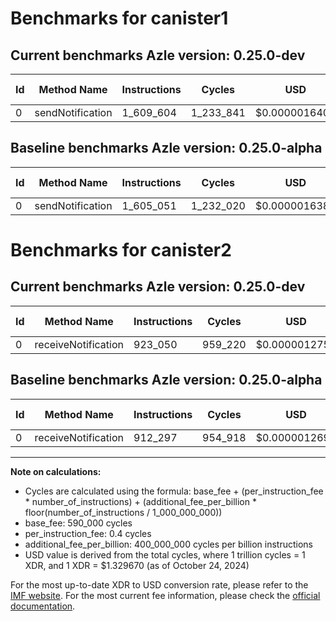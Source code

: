 # Benchmarks for canister1

## Current benchmarks Azle version: 0.25.0-dev

| Id  | Method Name      | Instructions | Cycles    | USD           | USD/Million Calls | Change                          |
| --- | ---------------- | ------------ | --------- | ------------- | ----------------- | ------------------------------- |
| 0   | sendNotification | 1_609_604    | 1_233_841 | $0.0000016406 | $1.64             | <font color="red">+4_553</font> |

## Baseline benchmarks Azle version: 0.25.0-alpha

| Id  | Method Name      | Instructions | Cycles    | USD           | USD/Million Calls |
| --- | ---------------- | ------------ | --------- | ------------- | ----------------- |
| 0   | sendNotification | 1_605_051    | 1_232_020 | $0.0000016382 | $1.63             |

# Benchmarks for canister2

## Current benchmarks Azle version: 0.25.0-dev

| Id  | Method Name         | Instructions | Cycles  | USD           | USD/Million Calls | Change                           |
| --- | ------------------- | ------------ | ------- | ------------- | ----------------- | -------------------------------- |
| 0   | receiveNotification | 923_050      | 959_220 | $0.0000012754 | $1.27             | <font color="red">+10_753</font> |

## Baseline benchmarks Azle version: 0.25.0-alpha

| Id  | Method Name         | Instructions | Cycles  | USD           | USD/Million Calls |
| --- | ------------------- | ------------ | ------- | ------------- | ----------------- |
| 0   | receiveNotification | 912_297      | 954_918 | $0.0000012697 | $1.26             |

---

**Note on calculations:**

- Cycles are calculated using the formula: base_fee + (per_instruction_fee \* number_of_instructions) + (additional_fee_per_billion \* floor(number_of_instructions / 1_000_000_000))
- base_fee: 590_000 cycles
- per_instruction_fee: 0.4 cycles
- additional_fee_per_billion: 400_000_000 cycles per billion instructions
- USD value is derived from the total cycles, where 1 trillion cycles = 1 XDR, and 1 XDR = $1.329670 (as of October 24, 2024)

For the most up-to-date XDR to USD conversion rate, please refer to the [IMF website](https://www.imf.org/external/np/fin/data/rms_sdrv.aspx).
For the most current fee information, please check the [official documentation](https://internetcomputer.org/docs/current/developer-docs/gas-cost#execution).
